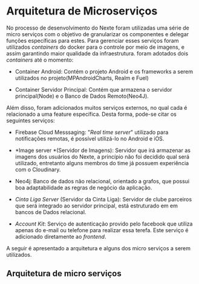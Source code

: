 # Arquitetura de Microserviços


No processo de desenvolvimento do Nexte foram utilizadas uma série de micro serviços com o objetivo de granularizar os componentes e delegar funções específicas para estes. Para gerenciar esses serviços foram utilizados *containers* do docker para o controle por meio de imagens, e assim garantindo maior qualidade da infraestrutura.
foram adotados dois *containers* até o momento: 

* Container Android: Contém o projeto Android e os frameworks a serem utilizados no projeto(MPAndroidCharts, Realm e Fuel)

* Container Servidor Principal: Contém que armazena o servidor principal(Node) e o Banco de Dados Remoto(Neo4J).


Além disso, foram adicionados muitos serviços externos, no qual cada é relacionado a uma feature específica. Desta forma, pode-se citar os seguintes serviços:

* Firebase Cloud Messsaging: "*Real time server*" utilizado para notificações remotas, é possível utilizá-lo no Android e iOS.

* *Image server *(Servidor de Imagens): Servidor que irá armazenar as imagens dos usuários do Nexte, a princípio não foi decidido qual será utilizado, entretanto alguns membros do time já possuem experiência com o Cloudinary.

* Neo4j: Banco de dados não relacional, orientado a grafos, que possui boa adaptabilidade as regras de negócio da aplicação.

* *Cinta Liga Server* (Servidor da Cinta Liga): Servidor de clube parceiros que será integrado ao servidor principal, está estruturado em em bancos de Dados relacional. 

*  *Account Kit*: Serviço de autenticação provido pelo facebook que utiliza apenas do e-mail ou telefone para realizar essa terefa. Este serviço é adicionado diretamente ao *frontend*.

A seguir é apresentado a arquitetura e alguns dos micro serviços a serem utilizados.

## Arquitetura de micro serviços
